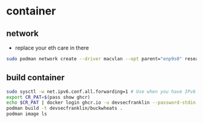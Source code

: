 # container

## network

* replace your eth care in there

```sh
sudo podman network create --driver macvlan --opt parent="enp9s0" research
```

## build container

```sh
sudo sysctl -w net.ipv6.conf.all.forwarding=1 # Use when you have IPv6 network issues
export CR_PAT=$(pass show ghcr)
echo $CR_PAT | docker login ghcr.io -u devsecfranklin --password-stdin
podman build -t devsecfranklin/buckwheats .
podman image ls 
```

